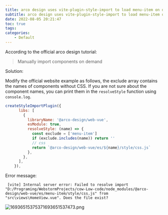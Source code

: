 ```yaml
---
title: arco design uses vite-plugin-style-import to load menu-item on demand and reports an error css not found
subtitle: arco design uses vite-plugin-style-import to load menu-item on demand and reports an error css not found
date: 2022-08-05 20:21:47
toc: true
tags: 
categories: 
    - Default
---
```


According to the official arco design tutorial:

> Manually import components on demand

Solution:

Modify the official website example as follows, the exclude array contains the names of components without CSS. If you are not sure about the component names, you can print them in the `resolveStyle` function using `console.log`.

```javascript
createStyleImportPlugin({
      libs: [
        {
          libraryName: '@arco-design/web-vue',
          esModule: true,
          resolveStyle: (name) => {
            const exclude = ['menu-item']
            if (exclude.includes(name)) return ''
            // css
            return `@arco-design/web-vue/es/${name}/style/css.js`
          },
        },
      ],
    }),
```


Error message:

```
 [vite] Internal server error: Failed to resolve import "D:/Programing/WebstormProjects/cow-Low-code/node_modules/@arco-design/web-vue/es/menu-item/style/css.js" from "src\views\HomeView.vue". Does the file exist?
```

![16936515375371693651537473.png](https://raw.githubusercontent.com/james-curtis/james-curtis.github.io/static/images/16936515375371693651537473.png)